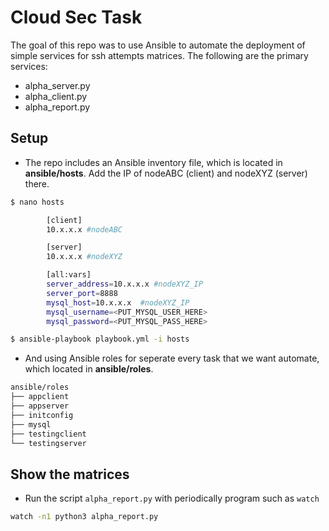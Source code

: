 # Cloud Sec Task

The goal of this repo was to use Ansible to automate the deployment of simple services for ssh attempts matrices. The following are the primary services:
  - alpha_server.py
  - alpha_client.py
  - alpha_report.py


## Setup
- The repo includes an Ansible inventory file, which is located in **ansible/hosts**. Add the IP of nodeABC (client) and nodeXYZ (server) there. 

```bash
$ nano hosts

        [client]
        10.x.x.x #nodeABC

        [server]
        10.x.x.x #nodeXYZ

        [all:vars]
        server_address=10.x.x.x #nodeXYZ_IP
        server_port=8888
        mysql_host=10.x.x.x  #nodeXYZ_IP
        mysql_username=<PUT_MYSQL_USER_HERE>
        mysql_password=<PUT_MYSQL_PASS_HERE>

$ ansible-playbook playbook.yml -i hosts
```

- And using Ansible roles for seperate every task that we want automate, which located in **ansible/roles**.


```bash
ansible/roles
├── appclient
├── appserver
├── initconfig
├── mysql
├── testingclient
└── testingserver
```

## Show the matrices
- Run the script `alpha_report.py` with periodically program such as `watch`
```bash
watch -n1 python3 alpha_report.py
```

